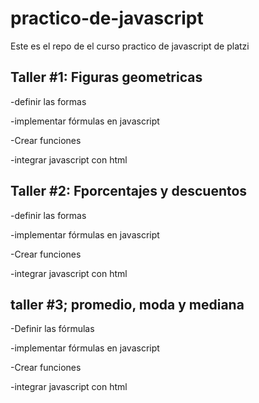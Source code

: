 # practico-de-javascript

Este es el repo de el curso practico de javascript de platzi

## Taller #1: Figuras geometricas

-definir las formas

-implementar fórmulas en javascript

-Crear funciones

-integrar javascript con html

## Taller #2: Fporcentajes y descuentos

-definir las formas

-implementar fórmulas en javascript

-Crear funciones

-integrar javascript con html

## taller #3; promedio, moda y mediana

-Definir las fórmulas

-implementar fórmulas en javascript

-Crear funciones

-integrar javascript con html
